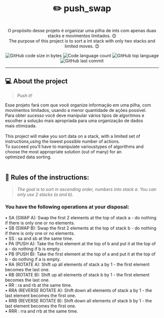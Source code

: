 <h1 align="center">
	✏️ push_swap
</h1>

<p align="center"><br>
O propósito desse projeto é organizar uma pilha de ints com apenas duas stacks e movimentos limitados. 😊<br>
The purpose of this project is to sort a int stack with only two stacks and limited moves. 😊<br>
</p>

<p align="center">
	<img alt="GitHub code size in bytes" src="https://img.shields.io/github/languages/code-size/rafaelabdm/push_swap?color=lightblue" />
	<img alt="Code language count" src="https://img.shields.io/github/languages/count/rafaelabdm/push_swap?color=yellow" />
	<img alt="GitHub top language" src="https://img.shields.io/github/languages/top/rafaelabdm/push_swap?color=blue" />
	<img alt="GitHub last commit" src="https://img.shields.io/github/last-commit/rafaelabdm/push_swap?color=green" />
</p>

---

<h2>💻 About the project</h2>

> _Push it!_
<p>
Esse projeto fará com que você organize informação em uma pilha, com movimentos limitados, usando a menor quantidade de ações possível.<br>
Para obter sucesso você deve manipular vários tipos de algoritmos e escolher a solução mais apropriada para uma organização de dados<br>
mais otimizada.<br>
<br>
This project will make you sort data on a stack, with a limited set of instructions,using the lowest possible number of actions.<br>
To succeed you’ll have to manipulate varioustypes of algorithms and choose the most appropriate solution (out of many) for an<br>
optimized data sorting.<br>
<br>
</p>

<h2>📱 Rules of the instructions:</h2>

> _The goal is to sort in ascending order, numbers into stack a. You can only use 2 stacks (a and b)._
<p>
<h3>You have the following operations at your disposal:</h3>
• SA (SWAP A): Swap the first 2 elements at the top of stack a - do nothing if there is only one or no elements.<br>
• SB (SWAP B): Swap the first 2 elements at the top of stack b - do nothing if there is only one or no elements.<br>
• SS : sa and sb at the same time.<br>
• PA (PUSH A): Take the first element at the top of b and put it at the top of a - do nothing if b is empty.<br>
• PB (PUSH B): Take the first element at the top of a and put it at the top of b - do nothing if a is empty.<br>
• RA (ROTATE A): Shift up all elements of stack a by 1 - the first element becomes the last one.<br>
• RB (ROTATE B): Shift up all elements of stack b by 1 - the first element becomes the last one.<br>
• RR : ra and rb at the same time.<br>
• RRA (REVERSE ROTATE A): Shift down all elements of stack a by 1 - the last element becomes the first one.<br>
• RRB (REVERSE ROTATE B): Shift down all elements of stack b by 1 - the last element becomes the first one.<br>
• RRR : rra and rrb at the same time.<br>
</p>
